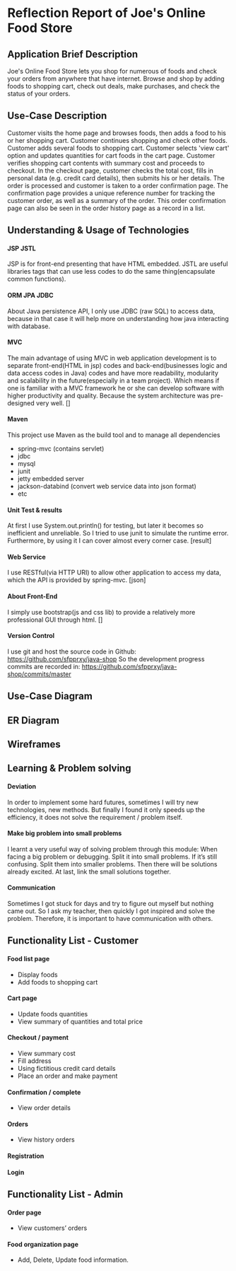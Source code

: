 # Reflection Report of Joe's Online Food Store

## Application Brief Description
Joe's Online Food Store lets you shop for numerous of foods and check your orders from anywhere that have internet. Browse and shop by adding foods to shopping cart, check out deals, make purchases, and check the status of your orders.

## Use-Case Description
Customer visits the home page and browses foods, then adds a food to his or her shopping cart. Customer continues shopping and check other foods. Customer adds several foods to shopping cart. Customer selects 'view cart' option and updates quantities for cart foods in the cart page. Customer verifies shopping cart contents with summary cost and proceeds to checkout. In the checkout page, customer checks the total cost, fills in personal data (e.g. credit card details), then submits his or her details. The order is processed and customer is taken to a order confirmation page. The confirmation page provides a unique reference number for tracking the customer order, as well as a summary of the order. This order confirmation page can also be seen in the order history page as a record in a list.

## Understanding & Usage of Technologies

#### JSP JSTL
JSP is for front-end presenting that have HTML embedded.
JSTL are useful libraries tags that can use less codes to do the same thing(encapsulate common functions).

#### ORM JPA JDBC
About Java persistence API, I only use JDBC (raw SQL) to access data, because in that case it will help more on understanding how java interacting with database. 

#### MVC
The main advantage of using MVC in web application development is to separate front-end(HTML in jsp) codes and back-end(businesses logic and data access codes in Java) codes and have more readability, modularity and scalability in the future(especially in a team project). Which means if one is familiar with a MVC framework he or she can develop software with higher productivity and quality. Because the system architecture was pre-designed very well.
[]

#### Maven
This project use Maven as the build tool and to manage all dependencies
  - spring-mvc (contains servlet)
  - jdbc
  - mysql
  - junit
  - jetty embedded server
  - jackson-databind (convert web service data into json format)
  - etc

#### Unit Test & results
At first I use System.out.println() for testing, but later it becomes so inefficient and unreliable. So I tried to use junit to simulate the runtime error. Furthermore, by using it I can cover almost every corner case.
[result]

#### Web Service
I use RESTful(via HTTP URI) to allow other application to access my data, which the API is provided by spring-mvc.
[json]

#### About Front-End
I simply use bootstrap(js and css lib) to provide a relatively more professional GUI through html.
[]

#### Version Control
I use git and host the source code in Github:
https://github.com/sfpprxy/java-shop
So the development progress commits are recorded in:
https://github.com/sfpprxy/java-shop/commits/master

## Use-Case Diagram 

## ER Diagram

## Wireframes

## Learning & Problem solving
#### Deviation
In order to implement some hard futures, sometimes I will try new technologies, new methods. But finally I found it only speeds up the efficiency, it does not solve the requirement / problem itself.
#### Make big problem into small problems
I learnt a very useful way of solving problem through this module:
When facing a big problem or debugging. Split it into small problems. If it’s still confusing. Split them into smaller problems. Then there will be solutions already excited. At last, link the small solutions together.
#### Communication
Sometimes I got stuck for days and try to figure out myself but nothing came out. So I ask my teacher, then quickly I got inspired and solve the problem. Therefore, it is important to have communication with others.

## Functionality List - Customer

#### Food list page
  - Display foods
  - Add foods to shopping cart

#### Cart page
  - Update foods quantities
  - View summary of quantities and total price

#### Checkout / payment
  - View summary cost
  - Fill address
  - Using fictitious credit card details
  - Place an order and make payment

#### Confirmation / complete
  - View order details

#### Orders
  - View history orders

#### Registration

#### Login

## Functionality List - Admin

#### Order page
  - View customers’ orders

#### Food organization page
  - Add, Delete, Update food information.
